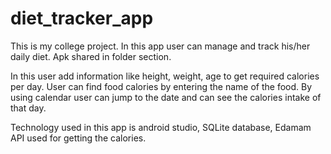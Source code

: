 # diet_tracker_app

This is my college project.
In this app user can manage and track his/her daily diet.
Apk shared in folder section.

In this user add information like height, weight, age to get required calories per day. 
User can find food calories by entering the name of the food. 
By using calendar user can jump to the date and can see the calories intake of that day. 

Technology used in this app is android studio, SQLite database, Edamam API used for getting the calories.


